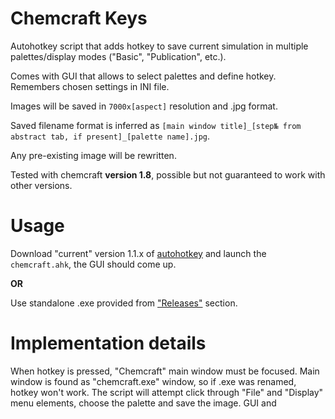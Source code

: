 # Chemcraft Keys
Autohotkey script that adds hotkey to save current simulation in multiple palettes/display modes ("Basic", "Publication", etc.).

Comes with GUI that allows to select palettes and define hotkey. Remembers chosen settings in INI file.

Images will be saved in `7000x[aspect]` resolution and .jpg format.

Saved filename format is inferred as `[main window title]_[step№ from abstract tab, if present]_[palette name].jpg`.

Any pre-existing image will be rewritten.
  
Tested with chemcraft **version 1.8**, possible but not guaranteed to work with other versions.
  
# Usage
Download "current" version 1.1.x of [autohotkey](https://www.autohotkey.com) and launch the `chemcraft.ahk`, the GUI should come up.

**OR**

Use standalone .exe provided from ["Releases"](https://github.com/alex-khod/chemcraft_keys/releases) section.

# Implementation details
When hotkey is pressed, "Chemcraft" main window must be focused. Main window is found as "chemcraft.exe" window, so if .exe was renamed, hotkey won't work.
The script will attempt click through "File" and "Display" menu elements, choose the palette and save the image.
GUI and 
 
